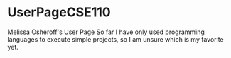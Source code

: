 # UserPageCSE110
Melissa Osheroff's User Page
So far I have only used programming languages to execute simple projects, so I am unsure which is my favorite yet.